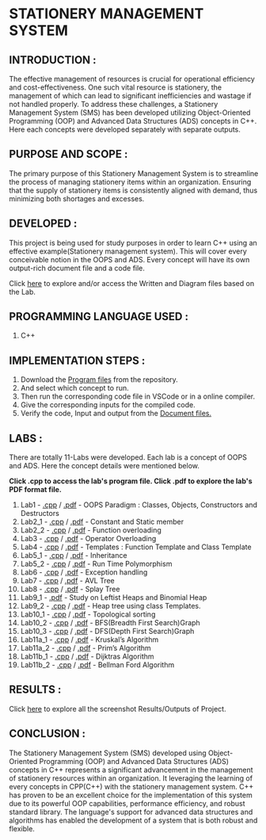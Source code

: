 # STATIONERY MANAGEMENT SYSTEM

## INTRODUCTION :
The effective management of resources is crucial for operational efficiency and cost-effectiveness. 
One such vital resource is stationery, the management of which can lead to significant inefficiencies and wastage if not handled properly. 
To address these challenges, a Stationery Management System (SMS) has been developed utilizing Object-Oriented Programming (OOP) and Advanced Data Structures (ADS) concepts in C++.
Here each concepts were developed separately with separate outputs.

## PURPOSE AND SCOPE :
The primary purpose of this Stationery Management System is to streamline the process of managing stationery items within an organization. 
Ensuring that the supply of stationery items is consistently aligned with demand, thus minimizing both shortages and excesses.

## DEVELOPED :
This project is being used for study purposes in order to learn C++ using an effective example(Stationery management system).
This will cover every conceivable notion in the OOPS and ADS.
Every concept will have its own output-rich document file and a code file.

Click [here](Written) to explore and/or access the Written and Diagram files based on the Lab.

## PROGRAMMING LANGUAGE USED :
1. C++

## IMPLEMENTATION STEPS :
1. Download the [Program files](Program_files) from the repository.
2. And select which concept to run.
3. Then run the corresponding code file in VSCode or in a online compiler.
4. Give the corresponding inputs for the compiled code.
5. Verify the code, Input and output from the [Document files.](Document_files)

## LABS :
There are totally 11-Labs were developed.
Each lab is a concept of OOPS and ADS.
Here the concept details were mentioned below.

**Click .cpp to access the lab's program file.
Click .pdf to explore the lab's PDF format file.**

1. Lab1 - [.cpp](Program_files/Lab1.cpp) / [.pdf](Document_files/Lab1.pdf) - OOPS Paradigm : Classes, Objects, Constructors and Destructors 
2. Lab2_1 - [.cpp](Program_files/Lab2_1.cpp) / [.pdf](Document_files/Lab2_1.pdf) - Constant and Static member 
3. Lab2_2 - [.cpp](Program_files/Lab2_2.cpp) / [.pdf](Document_files/Lab2_2.pdf) - Function overloading 
4. Lab3 - [.cpp](Program_files/Lab3.cpp) / [.pdf](Document_files/Lab3.pdf) - Operator Overloading 
5. Lab4 - [.cpp](Program_files/Lab4.cpp) / [.pdf](Document_files/Lab4.pdf) - Templates : Function Template and Class Template 
6. Lab5_1 - [.cpp](Program_files/Lab5_1.cpp) / [.pdf](Document_files/Lab5_1.pdf) - Inheritance
7. Lab5_2 - [.cpp](Program_files/Lab5_2.cpp) / [.pdf](Document_files/Lab5_2.pdf) - Run Time Polymorphism
8. Lab6 - [.cpp](Program_files/Lab6.cpp) / [.pdf](Document_files/Lab6.pdf) - Exception handling
9. Lab7 - [.cpp](Program_files/Lab7.cpp) / [.pdf](Document_files/Lab7.pdf) - AVL Tree
10. Lab8 - [.cpp](Program_files/Lab8.cpp) / [.pdf](Document_files/Lab8.pdf) - Splay Tree
11. Lab9_1 - [.pdf](Document_files/Lab9_1.pdf) - Study on Leftist Heaps and Binomial Heap 
12. Lab9_2 - [.cpp](Program_files/Lab9_2.cpp) / [.pdf](Document_files/Lab9_2.pdf) - Heap tree using class Templates.
13. Lab10_1 - [.cpp](Program_files/Lab10_1.cpp) / [.pdf](Document_files/Lab10_1.pdf) - Topological sorting
14. Lab10_2 - [.cpp](Program_files/Lab10_2.cpp) / [.pdf](Document_files/Lab10_2.pdf) - BFS(Breadth First Search)Graph
15. Lab10_3 - [.cpp](Program_files/Lab10_3.cpp) / [.pdf](Document_files/Lab10_3.pdf) - DFS(Depth First Search)Graph
16. Lab11a_1 - [.cpp](Program_files/Lab11a_1.cpp) / [.pdf](Document_files/Lab11a_1.pdf) - Kruskal’s Algorithm
17. Lab11a_2 - [.cpp](Program_files/Lab11a_2.cpp) / [.pdf](Document_files/Lab11a_2.pdf) - Prim’s Algorithm
18. Lab11b_1 - [.cpp](Program_files/Lab11b_1.cpp) / [.pdf](Document_files/Lab11b_1.pdf) - Dijktras Algorithm
19. Lab11b_2 - [.cpp](Program_files/Lab11b_2.cpp) / [.pdf](Document_files/Lab11b_2.pdf) - Bellman Ford Algorithm 

## RESULTS :
Click [here](Result) to explore all the screenshot Results/Outputs of Project.

## CONCLUSION :
The Stationery Management System (SMS) developed using Object-Oriented Programming (OOP) and Advanced Data Structures (ADS) concepts in C++ represents a significant advancement in the management of stationery resources within an organization. 
It leveraging the learning of every concepts in CPP(C++) with the stationery management system.
C++ has proven to be an excellent choice for the implementation of this system due to its powerful OOP capabilities, performance efficiency, and robust standard library. 
The language's support for advanced data structures and algorithms has enabled the development of a system that is both robust and flexible.
